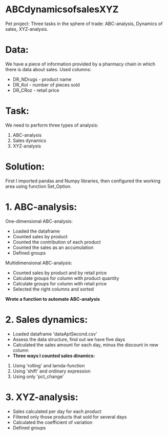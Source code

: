 # ABCdynamicsofsalesXYZ
Pet project: Three tasks in the sphere of trade: ABC-analysis, Dynamics of sales, XYZ-analysis.  
# Data:   
We have a piece of information provided by a pharmacy chain in which there is data about sales.
Used columns: 
  + DR_NDrugs - product name
  + DR_Kol - number of pieces sold
  + DR_CRoz - retail price
# Task:   
We need to perform three types of analysis: 
  1. ABC-analysis
  2. Sales dynamics
  3. XYZ-analysis
# Solution:
First I imported pandas and Numpy libraries, then configured the working area using function Set_Option.
# 1. ABC-analysis:  
One-dimensional ABC-analysis:  
  + Loaded the dataframe
  + Counted sales by product
  + Counted the contribution of each product
  + Counted the sales as an accumulation
  + Defined groups

Multidimensional ABC-analysis:
  + Counted sales by product and by retail price
  + Calculate groups for column with product quantity
  + Calculate groups for column with retail price
  + Selected the right columns and sorted

**Wrote a function to automate ABC-analysis**
# 2. Sales dynamics:
  + Loaded dataframe 'dataAptSecond.csv'
  + Assess the data structure, find out we have five days
  + Calculated the sales amount for each day, minus the discount in new column
  + **Three ways I counted sales dinamics:**
  <ol>
  <li>Using 'rolling' and lamda-function</li>
  <li>Using 'shift' and ordinary expression</li>
  <li>Using only 'pct_change'</li>
</ol>  

# 3. XYZ-analysis:   
  + Sales calculated per day for each product
  + Filtered only those products that sold for several days
  + Calculated the coefficient of variation
  + Defined groups
